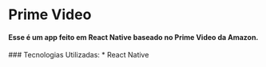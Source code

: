 <h1>Prime Video</h1>
<h4>Esse é um app feito em React Native baseado no Prime Video da Amazon.</h4>
### Tecnologias Utilizadas:
* React Native
